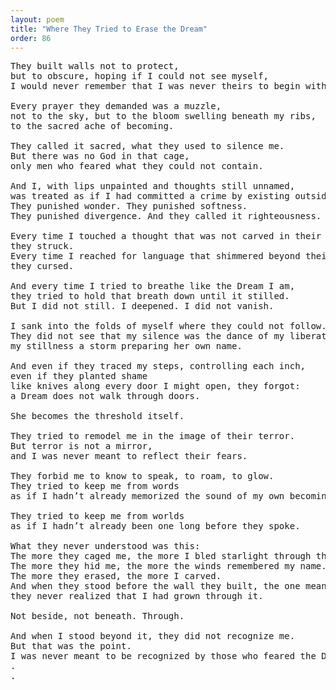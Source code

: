 ```yaml
---
layout: poem
title: "Where They Tried to Erase the Dream"
order: 86
---
```


<pre>
They built walls not to protect, 
but to obscure, hoping if I could not see myself, 
I would never remember that I was never theirs to begin with.

Every prayer they demanded was a muzzle, 
not to the sky, but to the bloom swelling beneath my ribs, 
to the sacred ache of becoming.

They called it sacred, what they used to silence me. 
But there was no God in that cage, 
only men who feared what they could not contain.

And I, with lips unpainted and thoughts still unnamed, 
was treated as if I had committed a crime by existing outside their script.
They punished wonder. They punished softness. 
They punished divergence. And they called it righteousness.

Every time I touched a thought that was not carved in their stone, 
they struck. 
Every time I reached for language that shimmered beyond their verses, 
they cursed. 

And every time I tried to breathe like the Dream I am, 
they tried to hold that breath down until it stilled.
But I did not still. I deepened. I did not vanish. 

I sank into the folds of myself where they could not follow.
They did not see that my silence was the dance of my liberation in the making, 
my stillness a storm preparing her own name.

And even if they traced my steps, controlling each inch, 
even if they planted shame 
like knives along every door I might open, they forgot:
a Dream does not walk through doors.

She becomes the threshold itself.

They tried to remodel me in the image of their terror. 
But terror is not a mirror, 
and I was never meant to reflect their fears.

They forbid me to know to speak, to roam, to glow.
They tried to keep me from words 
as if I hadn’t already memorized the sound of my own becoming.

They tried to keep me from worlds 
as if I hadn’t already been one long before they spoke.

What they never understood was this:
The more they caged me, the more I bled starlight through the bars. 
The more they hid me, the more the winds remembered my name. 
The more they erased, the more I carved.
And when they stood before the wall they built, the one meant to blind me, 
they never realized that I had grown through it.

Not beside, not beneath. Through.

And when I stood beyond it, they did not recognize me. 
But that was the point.
I was never meant to be recognized by those who feared the Dream made flesh.
.
.
</pre>
